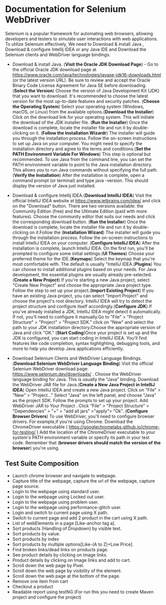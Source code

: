 # Documentation for Selenium WebDriver 
Selenium is a popular framework for automating web browsers, allowing developers and testers to simulate user interactions with web applications. To utilize Selenium effectively, We need to Download & install Java , Download & configure Intellij IDEA or any Java IDE and  Download the Selenium clients and WebDriver language bindings.

* Download & install Java. (**Visit the Oracle JDK Download Page**) - Go to the official Oracle JDK download page at https://www.oracle.com/java/technologies/javase-jdk16-downloads.html (or the latest version URL). Be sure to review and accept the Oracle Binary Code License Agreement for Java SE before downloading. (**Select the Version**) Choose the version of Java Development Kit (JDK) that you want to download. It's recommended to choose the latest version for the most up-to-date features and security patches. (**Choose the Operating System**)  Select your operating system (Windows, macOS, or Linux) from the available options.(**Download the Installer**) Click on the download link for your operating system. This will initiate the download of the JDK installer file. (**Run the Installer**) Once the download is complete, locate the installer file and run it by double-clicking on it. (**Follow the Installation Wizardr**) The installer will guide you through the installation process. Follow the on-screen instructions to set up Java on your computer. You might need to specify the installation directory and agree to the terms and conditions.(**Set the PATH Environment Variable For Windows**) This step is optional but recommended. To use Java from the command line, you can set the PATH environment variable to point to the Java installation directory. This allows you to run Java commands without specifying the full path. (**Verify the Installation**) After the installation is complete, open a command prompt (or terminal) and type java -version. This should display the version of Java just installed.

* Download & configure Intellij IDEA.(**Download IntelliJ IDEA**) Visit the official IntelliJ IDEA website at https://www.jetbrains.com/idea/ and click on the "Download" button. There are two versions available: the Community Edition (free) and the Ultimate Edition (paid with more features). Choose the community editor that suits our needs and click the corresponding download button. (**Run the Installer**) Once the download is complete, locate the installer file and run it by double-clicking on it.Follow the (**Installation Wizard**) The installer will guide you through the installation process. Follow the on-screen instructions to install IntelliJ IDEA on your computer. (**Configure IntelliJ IDEA**) After the installation is complete, launch IntelliJ IDEA. On the first run, you'll be prompted to configure some initial settings.(**UI Themes**) Choose your preferred theme for the IDE.(**Keymaps**) Select the keymap that you're most comfortable with. The default is usually "IntelliJ IDEA.(**Plugins**) You can choose to install additional plugins based on your needs. For Java development, the essential plugins are usually already pre-selected.(**Create a New Project**) If you're starting a new Java project, select "Create New Project" and choose the appropriate Java project type. Follow the step to set up your project.(**Import Existing Project**) If you have an existing Java project, you can select "Import Project" and choose the project's root directory. IntelliJ IDEA will try to detect the project structure and configure itself accordingly.(**Configure JDK**) If you've already installed a JDK, IntelliJ IDEA might detect it automatically. If not, you'll need to configure it manually.Go to "File" > "Project Structure" > "Project" > "Project SDK." click on "New" and select the path to your JDK installation directory.Choose the appropriate version of Java and click "OK." (**Start Coding**)Once your project is set up and the JDK is configured, you can start coding in IntelliJ IDEA. You'll find features like code completion, syntax highlighting, debugging tools, and more to help you develop Java applications efficiently.


* Download Selenium Clients and WebDriver Language Bindings. (**Download Selenium WebDriver Language Binding**) Visit the official Selenium WebDriver download page: https://www.selenium.dev/downloads/ . Choose the WebDriver language binding for Java. This is usually the "Java" binding. Download the WebDriver JAR file for Java.(**Create a New Java Project in IntelliJ IDEA**) Open IntelliJ IDEA and create a new Java project. Click on "File" > "New" > "Project..." Select "Java" on the left panel, and choose "Java" as the project SDK.
Follow the prompts to set up your project. Add WebDriver JAR to Your Project . Click "File" > "Project Structure" > "Dependencies" > "+" > "add all jars" >"apply"> "Ok". (**Configure Browser Drivers**) To use WebDriver, you'll need to configure browser drivers. For example,if you're using Chrome. Download the ChromeDriver executable ( https://googlechromelabs.github.io/chrome-for-testing/ )
Add the location of the ChromeDriver executable to your system's PATH environment variable or specify its path in your test code.
Remember that (**browser drivers should match the version of the browser**) you're using.
  
## Test Suite Composition
- Launch chrome browser and navigate to webpage.
- Capture title of the webpage, capture the url of the webpage, capture page source.
- Login to the webpage using standard user.
- Login to the webpage using Locked out user.
- Login to the webpage using problem user.
- Login to the webpage using performance-glitch user.
- Login and switch to current page using X path.
- Switch to current page and add 2 product in the cart using X path.
- List of webElements in a page [Like-anchor tag a].
- Sort products (Handling of Dropdown) by visible text.
- Sort products by value.
- Sort products by index
- Sort products by multiple options[Like-(A to Z)+Low Price].
- Find broken links/dead links on products page.
- See product details by clicking on Image links.
- Product details by clicking on Image links and add to cart.
- Scroll down the web page by Pixel.
- Scroll down the web page by visibility of the element.
- Scroll down the web page at the bottom of the page.
- Remove one item from cart
- Checkout a product
- Readable report using testNG.(For run this you need to create Maven project and configure the project)




